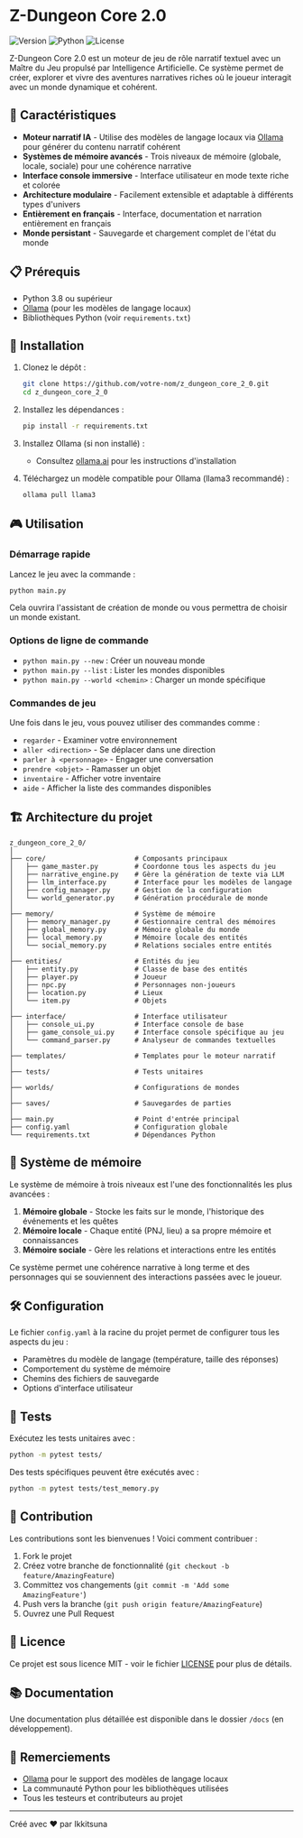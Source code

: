 # Z-Dungeon Core 2.0

![Version](https://img.shields.io/badge/version-2.0-blue)
![Python](https://img.shields.io/badge/python-3.8%2B-green)
![License](https://img.shields.io/badge/license-MIT-orange)

Z-Dungeon Core 2.0 est un moteur de jeu de rôle narratif textuel avec un Maître du Jeu propulsé par Intelligence Artificielle. Ce système permet de créer, explorer et vivre des aventures narratives riches où le joueur interagit avec un monde dynamique et cohérent.

## 🌟 Caractéristiques

- **Moteur narratif IA** - Utilise des modèles de langage locaux via [Ollama](https://ollama.ai/) pour générer du contenu narratif cohérent
- **Systèmes de mémoire avancés** - Trois niveaux de mémoire (globale, locale, sociale) pour une cohérence narrative
- **Interface console immersive** - Interface utilisateur en mode texte riche et colorée
- **Architecture modulaire** - Facilement extensible et adaptable à différents types d'univers
- **Entièrement en français** - Interface, documentation et narration entièrement en français
- **Monde persistant** - Sauvegarde et chargement complet de l'état du monde

## 📋 Prérequis

- Python 3.8 ou supérieur
- [Ollama](https://ollama.ai/) (pour les modèles de langage locaux)
- Bibliothèques Python (voir `requirements.txt`)

## 🚀 Installation

1. Clonez le dépôt :
   ```bash
   git clone https://github.com/votre-nom/z_dungeon_core_2_0.git
   cd z_dungeon_core_2_0
   ```

2. Installez les dépendances :
   ```bash
   pip install -r requirements.txt
   ```

3. Installez Ollama (si non installé) :
   - Consultez [ollama.ai](https://ollama.ai/) pour les instructions d'installation

4. Téléchargez un modèle compatible pour Ollama (llama3 recommandé) :
   ```bash
   ollama pull llama3
   ```

## 🎮 Utilisation

### Démarrage rapide

Lancez le jeu avec la commande :
```bash
python main.py
```

Cela ouvrira l'assistant de création de monde ou vous permettra de choisir un monde existant.

### Options de ligne de commande

- `python main.py --new` : Créer un nouveau monde
- `python main.py --list` : Lister les mondes disponibles
- `python main.py --world <chemin>` : Charger un monde spécifique

### Commandes de jeu

Une fois dans le jeu, vous pouvez utiliser des commandes comme :
- `regarder` - Examiner votre environnement
- `aller <direction>` - Se déplacer dans une direction
- `parler à <personnage>` - Engager une conversation
- `prendre <objet>` - Ramasser un objet
- `inventaire` - Afficher votre inventaire
- `aide` - Afficher la liste des commandes disponibles

## 🏗️ Architecture du projet

```
z_dungeon_core_2_0/
│
├── core/                      # Composants principaux
│   ├── game_master.py         # Coordonne tous les aspects du jeu
│   ├── narrative_engine.py    # Gère la génération de texte via LLM
│   ├── llm_interface.py       # Interface pour les modèles de langage
│   ├── config_manager.py      # Gestion de la configuration
│   └── world_generator.py     # Génération procédurale de monde
│
├── memory/                    # Système de mémoire
│   ├── memory_manager.py      # Gestionnaire central des mémoires
│   ├── global_memory.py       # Mémoire globale du monde
│   ├── local_memory.py        # Mémoire locale des entités
│   └── social_memory.py       # Relations sociales entre entités
│
├── entities/                  # Entités du jeu
│   ├── entity.py              # Classe de base des entités
│   ├── player.py              # Joueur
│   ├── npc.py                 # Personnages non-joueurs
│   ├── location.py            # Lieux
│   └── item.py                # Objets
│
├── interface/                 # Interface utilisateur
│   ├── console_ui.py          # Interface console de base
│   ├── game_console_ui.py     # Interface console spécifique au jeu
│   └── command_parser.py      # Analyseur de commandes textuelles
│
├── templates/                 # Templates pour le moteur narratif
│
├── tests/                     # Tests unitaires
│
├── worlds/                    # Configurations de mondes
│
├── saves/                     # Sauvegardes de parties
│
├── main.py                    # Point d'entrée principal
├── config.yaml                # Configuration globale
└── requirements.txt           # Dépendances Python
```

## 🧠 Système de mémoire

Le système de mémoire à trois niveaux est l'une des fonctionnalités les plus avancées :

1. **Mémoire globale** - Stocke les faits sur le monde, l'historique des événements et les quêtes
2. **Mémoire locale** - Chaque entité (PNJ, lieu) a sa propre mémoire et connaissances
3. **Mémoire sociale** - Gère les relations et interactions entre les entités

Ce système permet une cohérence narrative à long terme et des personnages qui se souviennent des interactions passées avec le joueur.

## 🛠️ Configuration

Le fichier `config.yaml` à la racine du projet permet de configurer tous les aspects du jeu :
- Paramètres du modèle de langage (température, taille des réponses)
- Comportement du système de mémoire
- Chemins des fichiers de sauvegarde
- Options d'interface utilisateur

## 🧪 Tests

Exécutez les tests unitaires avec :
```bash
python -m pytest tests/
```

Des tests spécifiques peuvent être exécutés avec :
```bash
python -m pytest tests/test_memory.py
```

## 🤝 Contribution

Les contributions sont les bienvenues ! Voici comment contribuer :

1. Fork le projet
2. Créez votre branche de fonctionnalité (`git checkout -b feature/AmazingFeature`)
3. Committez vos changements (`git commit -m 'Add some AmazingFeature'`)
4. Push vers la branche (`git push origin feature/AmazingFeature`)
5. Ouvrez une Pull Request

## 📜 Licence

Ce projet est sous licence MIT - voir le fichier [LICENSE](LICENSE) pour plus de détails.

## 📚 Documentation

Une documentation plus détaillée est disponible dans le dossier `/docs` (en développement).

## 🙏 Remerciements

- [Ollama](https://ollama.ai/) pour le support des modèles de langage locaux
- La communauté Python pour les bibliothèques utilisées
- Tous les testeurs et contributeurs au projet

---

Créé avec ❤️ par Ikkitsuna
